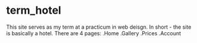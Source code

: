 # term_hotel
This site serves as my term at a practicum in web deisgn.
In short - the site is basically a hotel.
There are 4 pages:
.Home
.Gallery
.Prices
.Account
